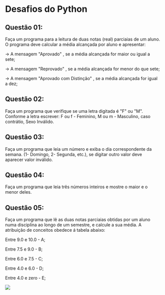 <h1>Desafios do Python</h1>

##  Questão 01:
Faça um programa para a leitura de duas notas (real) parciaias de um aluno. O programa deve calcular a média alcançada por aluno e apresentar:

-> A mensagem "Aprovado" , se a média alcançada for maior ou igual a sete;

-> A mensagem "Reprovado" , se a média alcançada for menor do que sete;

-> A mensagem "Aprovado com Distinção" , se a média alcançada for igual a dez;

##  Questão 02:
Faça um programa que verifique se uma letra digitada é "F" ou "M". Conforme a letra escrever: F ou f - Feminino, M ou m - Masculino, caso contrátio, Sexo Inválido.

##  Questão 03:
Faça um programa que leia um número e exiba o dia correspondente da semana. (1- Domingo, 2- Segunda, etc.), se digitar outro valor deve aparecer valor inválido.

##  Questão 04:
Faça um programa que leia três números inteiros e mostre o maior e o menor deles.

##  Questão 05:
Faça um programa que lê as duas notas parciaias obtidas por um aluno numa disciplina ao longo de um semestre, e calcule a sua média. A atribuição de conceitos obedece á tabela abaixo:

Entre 9.0 e 10.0 - A;

Entre 7.5 e 9.0 - B;

Entre 6.0 e 7.5 - C;

Entre 4.0 e 6.0 - D;

Entre 4.0 e zero - E;


<div>
  <img src="https://img.shields.io/badge/JavaScript-F7DF1E?style=for-the-badge&logo=javascript&logoColor=black](https://cienciaprogramada.com.br/wp-content/uploads/2020/08/python-logo-master-v3-TM-flattened.png)">
</div>

